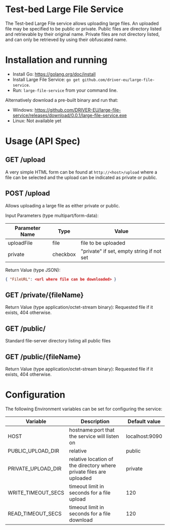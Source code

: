 # Test-bed Large File Service

The Test-bed Large File service allows uploading large files. An uploaded file may be specified to be public or private. Public files are directory listed and retrievable by their original name. Private files are not directory listed, and can only be retrieved by using their obfuscated name.

# Installation and running

* Install Go: https://golang.org/doc/install
* Install Large File Service: `go get github.com/driver-eu/large-file-service`.
* Run: `large-file-service` from your command line.

Alternatively download a pre-built binary and run that:

* Windows: https://github.com/DRIVER-EU/large-file-service/releases/download/0.0.1/large-file-service.exe
* Linux: Not available yet

# Usage (API Spec)

## GET /upload
A very simple HTML form can be found at `http://<host>/upload` where a file can be selected and the upload can be indicated as private or public.

## POST /upload
Allows uploading a large file as either private or public.

Input Parameters (type multipart/form-data):

| Parameter Name | Type     | Value                                     |
|----------------|----------|-------------------------------------------|
| uploadFile     | file     | file to be uploaded                       |
| private        | checkbox | "private" if set, empty string if not set |

Return Value (type JSON):
```json
{ "FileURL": <url where file can be downloaded> }
```

## GET /private/{fileName}

Return Value (type application/octet-stream binary):
Requested file if it exists, 404 otherwise.

## GET /public/
Standard file-server directory listing all public files

## GET /public/{fileName}

Return Value (type application/octet-stream binary):
Requested file if it exists, 404 otherwise.

# Configuration

The following Environment variables can be set for configuring the service:

| Variable           | Description                                                         | Default value  |
|--------------------|---------------------------------------------------------------------|----------------|
| HOST               | hostname:port that the service will listen on                       | localhost:9090 |
| PUBLIC_UPLOAD_DIR  | relative                                                            | public         |
| PRIVATE_UPLOAD_DIR | relative location of the directory where private files are uploaded | private        |
| WRITE_TIMEOUT_SECS | timeout limit in seconds for a file upload                          | 120            |
| READ_TIMEOUT_SECS  | timeout limit in seconds for a file download                        | 120            |


